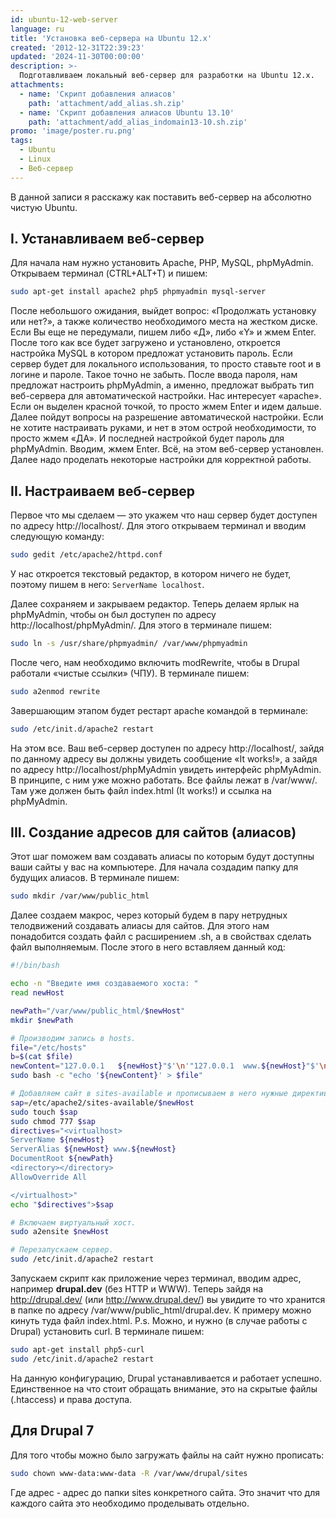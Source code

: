 ```yaml
---
id: ubuntu-12-web-server
language: ru
title: 'Установка веб-сервера на Ubuntu 12.x'
created: '2012-12-31T22:39:23'
updated: '2024-11-30T00:00:00'
description: >-
  Подготавливаем локальный веб-сервер для разработки на Ubuntu 12.x.
attachments:
  - name: 'Скрипт добавления алиасов'
    path: 'attachment/add_alias.sh.zip'
  - name: 'Скрипт добавления алиасов Ubuntu 13.10'
    path: 'attachment/add_alias_indomain13-10.sh.zip'
promo: 'image/poster.ru.png'
tags:
  - Ubuntu
  - Linux
  - Веб-сервер
---
```


В данной записи я расскажу как поставить веб-сервер на абсолютно чистую Ubuntu.

## I. Устанавливаем веб-сервер

Для начала нам нужно установить Apache, PHP, MySQL, phpMyAdmin. Открываем
терминал (CTRL+ALT+T) и пишем:

```bash
sudo apt-get install apache2 php5 phpmyadmin mysql-server
```

После небольшого ожидания, выйдет вопрос: «Продолжать установку или нет?», а
также количество необходимого места на жестком диске. Если Вы еще не передумали,
пишем либо «Д», либо «Y» и жмем Enter. После того как все будет загружено и
установлено, откроется настройка MySQL в котором предложат установить пароль.
Если сервер будет для локального использования, то просто ставьте root и в
логине и пароле. Такое точно не забыть. После ввода пароля, нам предложат
настроить phpMyAdmin, а именно, предложат выбрать тип веб-сервера для
автоматической настройки. Нас интересует «apache». Если он выделен красной
точкой, то просто жмем Enter и идем дальше. Далее пойдут вопросы на разрешение
автоматической настройки. Если не хотите настраивать руками, и нет в этом острой
необходимости, то просто жмем «ДА». И последней настройкой будет пароль для
phpMyAdmin. Вводим, жмем Enter. Всё, на этом веб-сервер установлен. Далее надо
проделать некоторые настройки для корректной работы.

## II. Настраиваем веб-сервер

Первое что мы сделаем — это укажем что наш сервер будет доступен по адресу
http://localhost/. Для этого открываем терминал и вводим следующую команду:

```bash
sudo gedit /etc/apache2/httpd.conf
```

У нас откроется текстовый редактор, в котором ничего не будет, поэтому пишем в
него: `ServerName localhost`.

Далее сохраняем и закрываем редактор. Теперь делаем ярлык на phpMyAdmin, чтобы
он был доступен по адресу http://localhost/phpMyAdmin/. Для этого в терминале
пишем:

```bash
sudo ln -s /usr/share/phpmyadmin/ /var/www/phpmyadmin
```

После чего, нам необходимо включить modRewrite, чтобы в Drupal работали «чистые
ссылки» (ЧПУ). В терминале пишем:

```bash
sudo a2enmod rewrite
```

Завершающим этапом будет рестарт apache командой в терминале:

```bash
sudo /etc/init.d/apache2 restart
```

На этом все. Ваш веб-сервер доступен по адресу http://localhost/, зайдя по
данному адресу вы должны увидеть сообщение «It works!», а зайдя по адресу
http://localhost/phpMyAdmin увидеть интерфейс phpMyAdmin. В принципе, с ним уже
можно работать. Все файлы лежат в /var/www/. Там уже должен быть файл index.html
(It works!) и ссылка на phpMyAdmin.

## III. Создание адресов для сайтов (алиасов)

Этот шаг поможем вам создавать алиасы по которым будут доступны ваши сайты у вас
на компьютере. Для начала создадим папку для будущих алиасов. В терминале пишем:

```bash
sudo mkdir /var/www/public_html
```

Далее создаем макрос, через который будем в пару нетрудных телодвижений
создавать алиасы для сайтов. Для этого нам понадобится создать файл с
расширением .sh, а в свойствах сделать файл выполняемым. После этого в него
вставляем данный код:

```bash
#!/bin/bash

echo -n "Введите имя создаваемого хоста: " 
read newHost 

newPath="/var/www/public_html/$newHost" 
mkdir $newPath 

# Производим запись в hosts.
file="/etc/hosts" 
b=$(cat $file) 
newContent="127.0.0.1   ${newHost}"$'\n'"127.0.0.1  www.${newHost}"$'\n'$b 
sudo bash -c "echo '${newContent}' > $file" 

# Добавляем сайт в sites-available и прописываем в него нужные директивы.
sap=/etc/apache2/sites-available/$newHost 
sudo touch $sap 
sudo chmod 777 $sap 
directives="<virtualhost> 
ServerName ${newHost} 
ServerAlias ${newHost} www.${newHost} 
DocumentRoot ${newPath} 
<directory></directory> 
AllowOverride All 

</virtualhost>" 
echo "$directives">$sap 

# Включаем виртуальный хост.
sudo a2ensite $newHost 

# Перезапускаем сервер. 
sudo /etc/init.d/apache2 restart
```

Запускаем скрипт как приложение через терминал, вводим адрес, например
**drupal.dev** (без HTTP и WWW). Теперь зайдя на http://drupal.dev/ (или
http://www.drupal.dev/) вы увидите то что хранится в папке по адресу
/var/www/public_html/drupal.dev. К примеру можно кинуть туда файл index.html.
P.s. Можно, и нужно (в случае работы с Drupal) установить curl. В терминале
пишем:

```bash
sudo apt-get install php5-curl
sudo /etc/init.d/apache2 restart
```

На данную конфигурацию, Drupal устанавливается и работает успешно. Единственное
на что стоит обращать внимание, это на скрытые файлы (.htaccess) и права
доступа.

## Для Drupal 7

Для того чтобы можно было загружать файлы на сайт нужно прописать:

```bash
sudo chown www-data:www-data -R /var/www/drupal/sites
```

Где адрес - адрес до папки sites конкретного сайта. Это значит что для каждого
сайта это необходимо проделывать отдельно.
